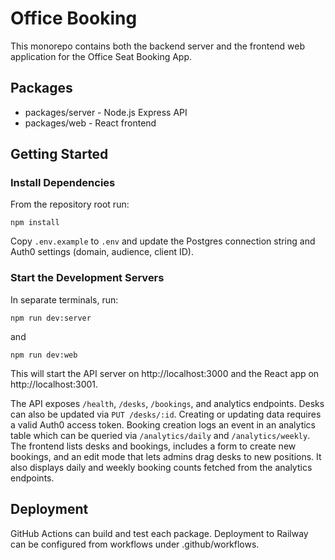 # Office Booking

This monorepo contains both the backend server and the frontend web application for the Office Seat Booking App.

## Packages

- packages/server - Node.js Express API
- packages/web - React frontend

## Getting Started

### Install Dependencies

From the repository root run:

```
npm install
```

Copy `.env.example` to `.env` and update the Postgres connection string and
Auth0 settings (domain, audience, client ID).

### Start the Development Servers

In separate terminals, run:

```
npm run dev:server
```

and

```
npm run dev:web
```

This will start the API server on http://localhost:3000 and the React app on http://localhost:3001.

The API exposes `/health`, `/desks`, `/bookings`, and analytics endpoints.
Desks can also be updated via `PUT /desks/:id`.
Creating or updating data requires a valid Auth0 access token.
Booking creation logs an event in an analytics table which can be queried via `/analytics/daily` and `/analytics/weekly`.
The frontend lists desks and bookings, includes a form to create new bookings,
and an edit mode that lets admins drag desks to new positions. It also displays
daily and weekly booking counts fetched from the analytics endpoints.

## Deployment

GitHub Actions can build and test each package. Deployment to Railway can be configured from workflows under .github/workflows.
